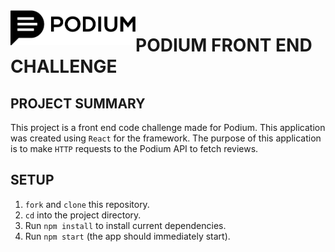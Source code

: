 <img src="./src/assets/podium-logo.png" width="200px" align="left">


# PODIUM FRONT END CHALLENGE

## PROJECT SUMMARY

This project is a front end code challenge made for Podium. This application was created using `React` for the framework. The purpose of this application is to make `HTTP` requests to the Podium API to fetch reviews.

## SETUP

1. `fork` and `clone` this repository.
2. `cd` into the project directory.
3. Run `npm install` to install current dependencies.
4. Run `npm start` (the app should immediately start).

